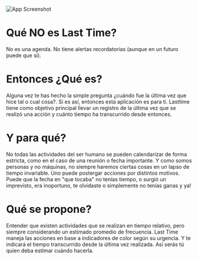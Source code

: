 
![App Screenshot](https://enrbriones.github.com/lasttime/images/lasttime-screenshot-1.jpg)

# Qué NO es Last Time?

No es una agenda.
No tiene alertas recordatorias (aunque en un futuro puede que sí).

# Entonces ¿Qué es?

Alguna vez te has hecho la simple pregunta ¿cuándo fue la última vez que hice tal o cual cosa?. Si es así, entonces esta aplicación es para ti.
Lasttime tiene como objetivo principal llevar un registro de la última vez que se realizó una acción y cuánto tiempo ha transcurrido desde entonces.

# Y para qué?

No todas las actividades del ser humano se pueden calendarizar de forma estricta, como en el caso de una reunión o fecha importante.
Y como somos personas y no máquinas, no siempre haremos ciertas cosas en un lapso de tiempo invariable. Uno puede postergar acciones por distintos motivos. Puede que la fecha en "que tocaba" no tenías tiempo, o surgió un imprevisto, era inoportuno, te olvidaste o simplemente no tenías ganas y ya!

# Qué se propone?

Entender que existen actividades que se realizan en tiempo relativo, pero siempre considerando un estimado promedio de frecuencia. Last Time maneja las acciones en base a indicadores de color según su urgencia. Y te indicará el tiempo transcurrido desde la última vez realizada. Así serás tú quien deba estimar cuándo hacerla.
